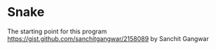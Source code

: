 # Snake

The starting point for this program
<https://gist.github.com/sanchitgangwar/2158089>
by Sanchit Gangwar

